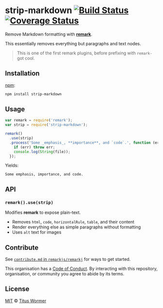 # strip-markdown [![Build Status][travis-badge]][travis] [![Coverage Status][codecov-badge]][codecov]

Remove Markdown formatting with [**remark**][remark].

This essentially removes everything but paragraphs and text nodes.

> This is one of the first remark plugins, before prefixing with
> `remark-` got cool.

## Installation

[npm][]:

```bash
npm install strip-markdown
```

## Usage

```javascript
var remark = require('remark');
var strip = require('strip-markdown');

remark()
  .use(strip)
  .process('Some _emphasis_, **importance**, and `code`.', function (err, file) {
    if (err) throw err;
    console.log(String(file));
  });
```

Yields:

```text
Some emphasis, importance, and code.
```

## API

### `remark().use(strip)`

Modifies **remark** to expose plain-text.

*   Removes `html`, `code`, `horizontalRule`, `table`, and their content
*   Render everything else as simple paragraphs without formatting
*   Uses `alt` text for images

## Contribute

See [`contribute.md` in `remarkjs/remarkj`][contribute] for ways to get started.

This organisation has a [Code of Conduct][coc].  By interacting with this
repository, organisation, or community you agree to abide by its terms.

## License

[MIT][license] © [Titus Wormer][author]

<!-- Definitions -->

[travis-badge]: https://img.shields.io/travis/remarkjs/strip-markdown.svg

[travis]: https://travis-ci.org/remarkjs/strip-markdown

[codecov-badge]: https://img.shields.io/codecov/c/github/remarkjs/strip-markdown.svg

[codecov]: https://codecov.io/github/remarkjs/strip-markdown

[npm]: https://docs.npmjs.com/cli/install

[license]: LICENSE

[author]: http://wooorm.com

[remark]: https://github.com/remarkjs/remark

[contribute]: https://github.com/remarkjs/remark/blob/master/contributing.md

[coc]: https://github.com/remarkjs/remark/blob/master/code-of-conduct.md
